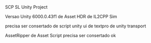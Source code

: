 SCP SL Unity Project

Versao Unity 6000.0.43f1 de Asset HDR de IL2CPP Sim

precisa ser consertado de script unity ui de textpro de unity transport

AssetRipper de Asset Script precisa ser consertado ok
